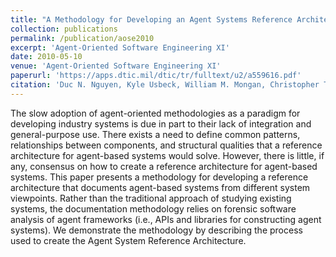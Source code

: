 ```yaml
---
title: "A Methodology for Developing an Agent Systems Reference Architecture"
collection: publications
permalink: /publication/aose2010
excerpt: 'Agent-Oriented Software Engineering XI'
date: 2010-05-10
venue: 'Agent-Oriented Software Engineering XI'
paperurl: 'https://apps.dtic.mil/dtic/tr/fulltext/u2/a559616.pdf'
citation: 'Duc N. Nguyen, Kyle Usbeck, William M. Mongan, Christopher T. Cannon, Robert N. Lass, Jeff Salvage, William C. Regli, Israel Mayk, Todd Urness. A Methodology for Developing an Agent Systems Reference Architecture. Agent-Oriented Software Engineering XI, pp. 177-188. Danny Weyns, Marie-Pierre Gleizes, eds, Springer Berlin Heidelberg: 2011.'
---
```


The slow adoption of agent-oriented methodologies as a paradigm for developing industry systems is due in part to their lack of integration and general-purpose use. There exists a need to define common patterns, relationships between components, and structural qualities that a reference architecture for agent-based systems would solve. However, there is little, if any, consensus on how to create a reference architecture for agent-based systems. This paper presents a methodology for developing a reference architecture that documents agent-based systems from different system viewpoints. Rather than the traditional approach of studying existing systems, the documentation methodology relies on forensic software analysis of agent frameworks (i.e., APIs and libraries for constructing agent systems). We demonstrate the methodology by describing the process used to create the Agent System Reference Architecture.